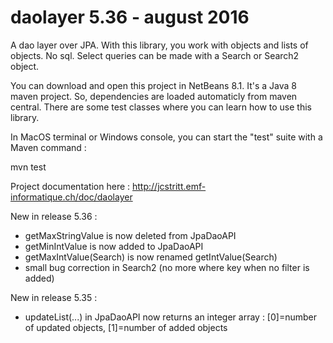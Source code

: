# daolayer 5.36 - august 2016
A dao layer over JPA. With this library, you work with objects and lists of objects. No sql. Select queries can be made with a Search or Search2 object.

You can download and open this project in NetBeans 8.1. It's a Java 8 maven project. So, dependencies are loaded automaticly from maven central. There are some test classes where you can learn how to use this library.

In MacOS terminal or Windows console, you can start the "test" suite with a Maven command :

mvn test

Project documentation here :
http://jcstritt.emf-informatique.ch/doc/daolayer<br>

New in release 5.36 :
* getMaxStringValue is now deleted from JpaDaoAPI
* getMinIntValue is now added to JpaDaoAPI
* getMaxIntValue(Search) is now renamed getIntValue(Search)
* small bug correction in Search2 (no more where key when no filter is added)

New in release 5.35 :
* updateList(...) in JpaDaoAPI now returns an integer array : [0]=number of updated objects, [1]=number of added objects
